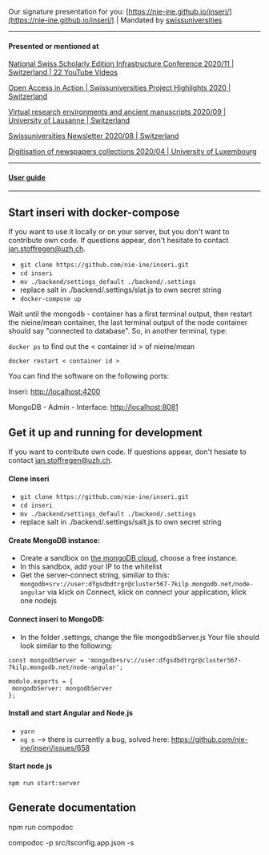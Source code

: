 Our signature presentation for you: [https://nie-ine.github.io/inseri/](https://nie-ine.github.io/inseri/) | Mandated by [swissuniversities](https://www.swissuniversities.ch/)

------

#### Presented or mentioned at

[National Swiss Scholarly Edition Infrastructure Conference 2020/11 | Switzerland | 22 YouTube Videos](https://www.youtube.com/playlist?list=PLkCga6LPxdgrZwu0xBxsZEJauJ8_pq8ru)

[Open Access in Action | Swissuniversities Project Highlights 2020 | Switzerland](https://claireclivaz.hypotheses.org/930)

[Virtual research environments and ancient manuscripts 2020/09 | University of Lausanne | Switzerland](https://claireclivaz.hypotheses.org/930)

[Swissuniversities Newsletter 2020/08 | Switzerland](https://www.swissuniversities.ch/themen/digitalisierung/p-5-wissenschaftliche-information/newsletter/newsletter-august-2020)

[Digitisation of newspapers collections 2020/04 | University of Luxembourg](https://impresso.github.io/eldorado/online-program/)

------

#### [User guide](https://github.com/nie-ine/inseri/tree/devel/Tutorials/Your%20scientific%20publication%20A-Z)

-----

## Start inseri with docker-compose

If you want to use it locally or on your server, but you don't want to contribute own code.  If questions appear, don't hesitate to contact jan.stoffregen@uzh.ch.

 - ``git clone https://github.com/nie-ine/inseri.git``
 - ``cd inseri``
  - ```mv ./backend/settings_default ./backend/.settings```
  - replace salt in ./backend/.settings/slat.js to own secret string
  - ```docker-compose up```
  
  
Wait until the mongodb - container has a first terminal output, then restart the nieine/mean container, the last terminal output of the node container should say  "connected to database". So, in another terminal, type:

```docker ps``` to find out the < container id > of nieine/mean

```docker restart < container id >```

You can find the software on the following ports:

Inseri:  [http://localhost:4200](http://localhost:4200)

MongoDB - Admin - Interface: [http://localhost:8081](http://localhost:8081)

## Get it up and running for development
If you want to contribute own code. If questions appear, don't hesiate to contact jan.stoffregen@uzh.ch.

#### Clone inseri
 - ``git clone https://github.com/nie-ine/inseri.git``
 - ``cd inseri``
 - ```mv ./backend/settings_default ./backend/.settings```
 - replace salt in ./backend/.settings/salt.js to own secret string

#### Create MongoDB instance:

 - Create a sandbox on [the mongoDB cloud](https://account.mongodb.com/account/login), choose a free instance.
 - In this sandbox, add your IP to the whitelist
 - Get the server-connect string, similiar to this: ```mongodb+srv://user:dfgsdbdtrgr@cluster567-7kilp.mongodb.net/node-angular``` via klick on Connect, klick on connect your application, klick one nodejs

#### Connect inseri to MongoDB: 
 - In the folder .settings, change the file mongodbServer.js Your file should look similar to the following:

 ```
const mongodbServer = 'mongodb+srv://user:dfgsdbdtrgr@cluster567-7kilp.mongodb.net/node-angular';

module.exports = {
  mongodbServer: mongodbServer
};
```

#### Install and start Angular and Node.js

 - ``yarn``
 - ``ng s`` --> there is currently a bug, solved here: https://github.com/nie-ine/inseri/issues/658

#### Start node.js
```npm run start:server```

## Generate documentation

npm run compodoc

compodoc -p src/tsconfig.app.json -s

